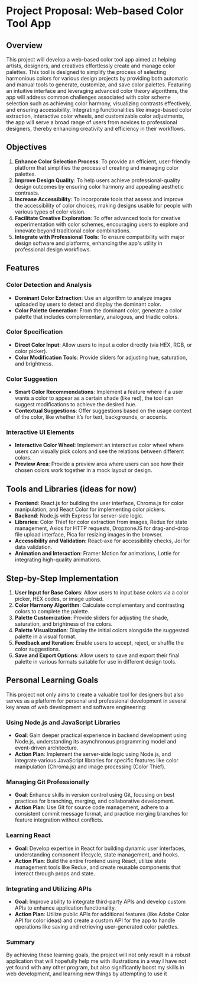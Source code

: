 # Project Proposal: Web-based Color Tool App

## Overview
This project will develop a web-based color tool app aimed at helping artists, designers, and creatives effortlessly create and manage color palettes. This tool is designed to simplify the process of selecting harmonious colors for various design projects by providing both automatic and manual tools to generate, customize, and save color palettes. Featuring an intuitive interface and leveraging advanced color theory algorithms, the app will address common challenges associated with color scheme selection such as achieving color harmony, visualizing contrasts effectively, and ensuring accessibility. Integrating functionalities like image-based color extraction, interactive color wheels, and customizable color adjustments, the app will serve a broad range of users from novices to professional designers, thereby enhancing creativity and efficiency in their workflows.

## Objectives
1. **Enhance Color Selection Process**: To provide an efficient, user-friendly platform that simplifies the process of creating and managing color palettes.
2. **Improve Design Quality**: To help users achieve professional-quality design outcomes by ensuring color harmony and appealing aesthetic contrasts.
3. **Increase Accessibility**: To incorporate tools that assess and improve the accessibility of color choices, making designs usable for people with various types of color vision.
4. **Facilitate Creative Exploration**: To offer advanced tools for creative experimentation with color schemes, encouraging users to explore and innovate beyond traditional color combinations.
5. **Integrate with Professional Tools**: To ensure compatibility with major design software and platforms, enhancing the app's utility in professional design workflows.

## Features
### Color Detection and Analysis
- **Dominant Color Extraction**: Use an algorithm to analyze images uploaded by users to detect and display the dominant color.
- **Color Palette Generation**: From the dominant color, generate a color palette that includes complementary, analogous, and triadic colors.

### Color Specification
- **Direct Color Input**: Allow users to input a color directly (via HEX, RGB, or color picker).
- **Color Modification Tools**: Provide sliders for adjusting hue, saturation, and brightness.

### Color Suggestion
- **Smart Color Recommendations**: Implement a feature where if a user wants a color to appear as a certain shade (like red), the tool can suggest modifications to achieve the desired hue.
- **Contextual Suggestions**: Offer suggestions based on the usage context of the color, like whether it’s for text, backgrounds, or accents.

### Interactive UI Elements
- **Interactive Color Wheel**: Implement an interactive color wheel where users can visually pick colors and see the relations between different colors.
- **Preview Area**: Provide a preview area where users can see how their chosen colors work together in a mock layout or design.

## Tools and Libraries (ideas for now)
- **Frontend**: React.js for building the user interface, Chroma.js for color manipulation, and React Color for implementing color pickers.
- **Backend**: Node.js with Express for server-side logic.
- **Libraries**: Color Thief for color extraction from images, Redux for state management, Axios for HTTP requests, DropzoneJS for drag-and-drop file upload interface, Pica for resizing images in the browser.
- **Accessibility and Validation**: React-axe for accessibility checks, Joi for data validation.
- **Animation and Interaction**: Framer Motion for animations, Lottie for integrating high-quality animations.

## Step-by-Step Implementation
1. **User Input for Base Colors**: Allow users to input base colors via a color picker, HEX codes, or image upload.
2. **Color Harmony Algorithm**: Calculate complementary and contrasting colors to complete the palette.
3. **Palette Customization**: Provide sliders for adjusting the shade, saturation, and brightness of the colors.
4. **Palette Visualization**: Display the initial colors alongside the suggested palette in a visual format.
5. **Feedback and Iteration**: Enable users to accept, reject, or shuffle the color suggestions.
6. **Save and Export Options**: Allow users to save and export their final palette in various formats suitable for use in different design tools.

## Personal Learning Goals

This project not only aims to create a valuable tool for designers but also serves as a platform for personal and professional development in several key areas of web development and software engineering:

### Using Node.js and JavaScript Libraries
- **Goal**: Gain deeper practical experience in backend development using Node.js, understanding its asynchronous programming model and event-driven architecture.
- **Action Plan**: Implement the server-side logic using Node.js, and integrate various JavaScript libraries for specific features like color manipulation (Chroma.js) and image processing (Color Thief).

### Managing Git Professionally
- **Goal**: Enhance skills in version control using Git, focusing on best practices for branching, merging, and collaborative development.
- **Action Plan**: Use Git for source code management, adhere to a consistent commit message format, and practice merging branches for feature integration without conflicts.

### Learning React
- **Goal**: Develop expertise in React for building dynamic user interfaces, understanding component lifecycle, state management, and hooks.
- **Action Plan**: Build the entire frontend using React, utilize state management tools like Redux, and create reusable components that interact through props and state.

### Integrating and Utilizing APIs
- **Goal**: Improve ability to integrate third-party APIs and develop custom APIs to enhance application functionality.
- **Action Plan**: Utilize public APIs for additional features (like Adobe Color API for color ideas) and create a custom API for the app to handle operations like saving and retrieving user-generated color palettes.

### Summary
By achieving these learning goals, the project will not only result in a robust application that will hopefully help me with illustrations in a way I have not yet found with any other program, but also significantly boost my skills in web development, and learning new things by attempting to use it


